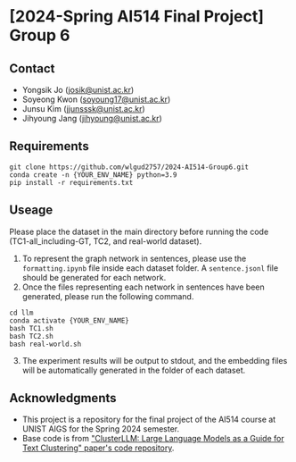 # [2024-Spring AI514 Final Project] Group 6

## Contact
- Yongsik Jo (josik@unist.ac.kr)
- Soyeong Kwon (soyoung17@unist.ac.kr)
- Junsu Kim (jjunsssk@unist.ac.kr)
- Jihyoung Jang (jihyoung@unist.ac.kr)

## Requirements
```Shell
git clone https://github.com/wlgud2757/2024-AI514-Group6.git
conda create -n {YOUR_ENV_NAME} python=3.9
pip install -r requirements.txt
```
## Useage
Please place the dataset in the main directory before running the code (TC1-all_including-GT, TC2, and real-world dataset).

1. To represent the graph network in sentences, please use the `formatting.ipynb` file inside each dataset folder. A `sentence.jsonl` file should be generated for each network.
2. Once the files representing each network in sentences have been generated, please run the following command.

```Shell
cd llm
conda activate {YOUR_ENV_NAME}
bash TC1.sh
bash TC2.sh
bash real-world.sh
```

3. The experiment results will be output to stdout, and the embedding files will be automatically generated in the folder of each dataset.

## Acknowledgments
- This project is a repository for the final project of the AI514 course at UNIST AIGS for the Spring 2024 semester.
- Base code is from ["ClusterLLM: Large Language Models as a Guide for Text Clustering" paper's code repository](https://github.com/zhang-yu-wei/ClusterLLM?tab=readme-ov-file).
